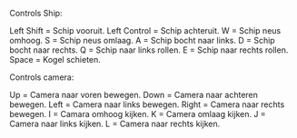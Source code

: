 Controls Ship:

Left Shift = Schip vooruit.
Left Control = Schip achteruit.
W = Schip neus omhoog.
S = Schip neus omlaag.
A = Schip bocht naar links.
D = Schip bocht naar rechts.
Q = Schip naar links rollen.
E = Schip naar rechts rollen.
Space = Kogel schieten.

Controls camera:

Up = Camera naar voren bewegen.
Down = Camera naar achteren bewegen.
Left = Camera naar links bewegen.
Right = Camera naar rechts bewegen.
I = Camara omhoog kijken.
K = Camera omlaag kijken.
J = Camera naar links kijken.
L = Camera naar rechts kijken.

